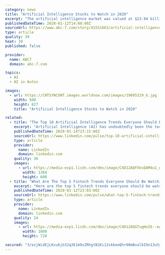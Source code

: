 ```yaml
---
category: news
title: "Artificial Intelligence Stocks to Watch in 2020"
excerpt: "The artificial intelligence market was valued at $23.94 billion in 2018 ... But it is now far from just a gaming company.It’s graphics processing unit (GPU) chip technology powers much of the gaming industry but also self-driving cars, cloud computing, big data, and more. These GPU chips are able to process massive amounts of data."
publishedDateTime: 2020-01-12T14:08:00Z
sourceUrl: https://www.abc-7.com/story/41551663/artificial-intelligence-stocks-to-watch-in-2020
type: article
quality: 39
heat: 39
published: false

provider:
  name: ABC7
  domain: abc-7.com

topics:
  - AI
  - AI in Autos

images:
  - url: https://CNTSYNCONT.images.worldnow.com/images/19095329_G.jpg
    width: 940
    height: 627
    title: "Artificial Intelligence Stocks to Watch in 2020"

related:
  - title: "The Top 10 Artificial Intelligence Trends Everyone Should Be Watching In 2020"
    excerpt: "Artificial Intelligence (AI) has undoubtedly been the technology story of the 2010s ... AI will increasingly be monitoring and refining business processes While the first robots in the workplace were mainly involved with automating manual tasks such as manufacturing and production lines, today's software-based robots will take on the repetitive ..."
    publishedDateTime: 2020-01-14T23:15:00Z
    sourceUrl: https://www.linkedin.com/pulse/top-10-artificial-intelligence-trends-everyone-should-bernard-marr
    type: article
    provider:
      name: LinkedIn
      domain: linkedin.com
    quality: 36
    images:
      - url: https://media-exp1.licdn.com/dms/image/C4D12AQFXksQAM4u1_w/article-cover_image-shrink_600_2000/0?e=1584576000&v=beta&t=Ra4q0V6V0nExM8vWqzHT4Se_pQWfOByCgh-V1bqAUqk
        width: 1384
        height: 600
  - title: "What Are The Top 5 Fintech Trends Everyone Should Be Watching In 2020?"
    excerpt: "Here are the top 5 fintech trends everyone should be watching in 2020 because they will impact anything that involves money. 1. Hyper-personalization via big data and AI For many years, marketing experts espoused the benefits of personalization to attract customers and keep them loyal. Today, thanks to big data and artificial intelligence that ..."
    publishedDateTime: 2020-01-12T23:03:00Z
    sourceUrl: https://www.linkedin.com/pulse/what-top-5-fintech-trends-everyone-should-watching-2020-bernard-marr
    type: article
    provider:
      name: LinkedIn
      domain: linkedin.com
    quality: 24
    images:
      - url: https://media-exp1.licdn.com/dms/image/C4D12AQGTugHoI6--eg/article-cover_image-shrink_720_1280/0?e=1584576000&v=beta&t=49RhFZY1gqcbf3ekKoeiT3Rp7PwKous92dzflwUZFfw
        width: 1080
        height: 720

secured: "3/ezjWidEjLKvu6jG32q3E1m9sZRhgtB1Ki12xkkeeQh+90mBvalbIOn13uSy0+D3sapuGGmNITl6HSNdLMyQtk0QrTk/xBp8uPbSqZbDPqN0w2aaUKvrNtEYC3mbdtsLu5jDAaFMqN1D7Dl6UeOeFn8SR6OPIUhx4rBmGafFwZmBrVKFouFRIwajQiiosGyC0rDBkLhkp0LmO8K0BhfRhjHtj6pZFfAsdQoeEx5hHCQJl4uvWUJyRBPFW0JcpoHDMjE9PRktC2t6gtm9NZmPZYKfvEiRyJZuAgudNwSv6r0o8CU+nOTTaBe/62HjBUOQzAf8R5ULlYrZSLwvv42gZw6Jjj/Dw93X8sU9qlWMWhetKxKCVMhGPQWbW7SSKEcQxXWpNvXDoJ2Qs144bnpjZOoDophcArpEFZgNdkynnCdY2kjKsqdLwzIQ+x0CTYkDWdqTSwJ36n1jiAGSyB5vg==;/IE+SjRQwaS9rTGKj3a89w=="
---
```



